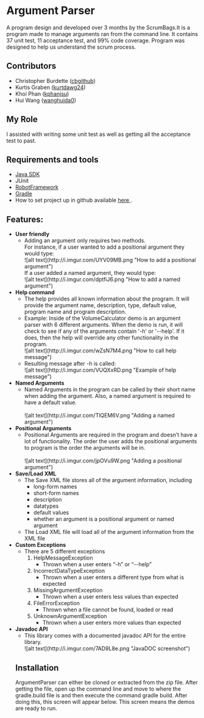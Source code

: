 <h1>Argument Parser</h1>
A program design and developed over 3 months by the ScrumBags.It is a program made to manage arguments ran from the command line. It contains 37 unit test, 11 acceptance test, and 99% code coverage. Program was designed to help us understand the scrum process.


<h2>Contributors</h2>
  <ul>
    <li>Christopher Burdette (<a href="http://github.com/cbgithub">cbgithub</a>)</li>
    <li>Kurtis Graben (<a href="http://github.com/kurtdawg24">kurtdawg24</a>)</li>
    <li>Khoi Phan (<a href="http://github.com/kphanjsu">kphanjsu</a>)</li>
    <li>Hui Wang (<a href="http://github.com/wanghuida0">wanghuida0</a>)</li>
  </ul>
  
<h2>My Role</h2>
I assisted with writing some unit test as well as getting all the acceptance test to past.

<h2>Requirements and tools</h2>
  <ul>
    <li><a href="http://www.oracle.com/technetwork/java/javase/downloads/jdk8-downloads-2133151.html">Java SDK</a></li>
    <li>JUnit</li>
    <li><a href="http://robotframework.org/">RobotFramework</a></li>
    <li><a href="https://gradle.org/">Gradle</a></li>
    <li>How to set project up in github available <a href="http://tinyurl.com/githubsetup">here </a>.</li>
  </ul>
<h2>Features: </h2>
  <ul>
    <li><b>User friendly</b>
      <ul>
        <li>Adding an argument only requires two methods.<br>
            For instance, if a user wanted to add a positional argument they would type:<br>
            ![alt text](http://i.imgur.com/UYV09MB.png "How to add a positional argument")
            <br> If a user added a named argument, they would type:<br>
            ![alt text](http://i.imgur.com/dptfiJ6.png "How to add a named argument")
        </li>
      </ul>
    </li>
    <li><b>Help command</b>
      <ul>
        <li>The help provides all known information about the program. It will provide the argument name, description, type, default value, program name and program description. </li>
        <li>Example: Inside of the VolumeCalculator demo is an argument parser with 6 different arguments. When the demo is run, it will check to see if any of the arguments contain '-h' or '--help'. If it does, then the help will override any other functionality in the program.
        <br>![alt text](http://i.imgur.com/wZsN7M4.png "How to call help message")
        </li>
        <li>Resulting message after -h is called:
        <br>![alt text](http://i.imgur.com/VUQXxRD.png "Example of help message")
        </li>
      </ul>
    </li>
    <li><b>Named Arguments</b>
      <ul>
        <li>Named Arguments in the program can be called by their short name when adding the argument. Also, a named argument is required to have a default value.</li>
          <br>![alt text](http://i.imgur.com/TlQEM6V.png "Adding a named argument")
      </ul>
    </li>
    <li><b>Positional Arguments</b>
      <ul>
          <li>Positional Arguments are required in the program and doesn’t have a lot of functionality.  The order the user adds the positional arguments to program is the order the arguments will be in. </li>
          <br>![alt text](http://i.imgur.com/jpOVu9W.png "Adding a positional argument")
      </ul>
    </li>
    <li><b>Save/Load XML</b>
        <ul>
        <li>The Save XML file stores all of the argument information, including
          <ul>
            <li>long-form names</li>
            <li>short-form names</li> 
            <li>description</li>
            <li>datatypes</li>
            <li>default values</li> 
            <li>whether an argument is a positional argument or named argument</li>
          </ul>
        </li>
        <li>The Load XML file will load all of the argument information from the XML file</li>
        </ul>
    </li>
    <li><b>Custom Exceptions</b>
      <ul>
        <li>There are 5 different exceptions
          <ol>
            <li>HelpMessageException
              <ul>
                <li>Thrown when a user enters “-h” or “--help”</li>
              </ul>
            </li>
            <li>IncorrectDataTypeException
              <ul>
                <li>Thrown when a user enters a different type from what is expected</li>
              </ul>
            </li>
            <li>MissingArgumentException
              <ul>
                <li>Thrown when a user enters less values than expected</li>
              </ul>
            </li>
            <li>FileErrorException
              <ul>
                <li>Thrown when a file cannot be found, loaded or read</li>
              </ul>
            </li>
            <li>UnknownArgumentException
              <ul>
                <li>Thrown when a user enters more values than expected</li>
              </ul>
            </li>
          </ol>
        </li>
      </ul>
    </li>
    <li><b>Javadoc API</b>
      <ul>
        <li>This library comes with a documented javadoc API for the entire library.
        <br>![alt text](http://i.imgur.com/7AD9L8e.png "JavaDOC screenshot")
    </li>
  </ul>
<h2>
<h2>Installation </h2>
ArgumentParser can either be cloned or extracted from the zip file. After getting the file, open up the command line and move to where the gradle.build file is and then execute the command gradle build. After doing this, this screen will appear below. This screen means the demos are ready to run.
<br> </br>
